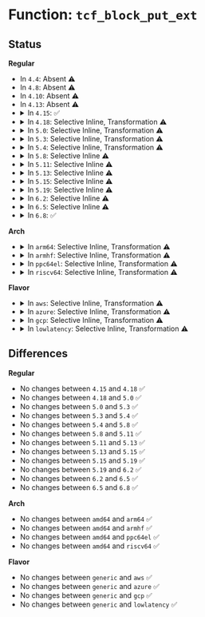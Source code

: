 # Function: <code>tcf_block_put_ext</code>

## Status
<b>Regular</b>
<ul>
<li>
In <code>4.4</code>: Absent ⚠️
</li>
<li>
In <code>4.8</code>: Absent ⚠️
</li>
<li>
In <code>4.10</code>: Absent ⚠️
</li>
<li>
In <code>4.13</code>: Absent ⚠️
</li>
<li>
<details>
<summary>In <code>4.15</code>: ✅</summary>

```c
void tcf_block_put_ext(struct tcf_block *block, struct Qdisc *q, struct tcf_block_ext_info *ei);
```

**Collision:** Unique Global

**Inline:** No

**Transformation:** False

**Instances:**

```
In net/sched/cls_api.c (ffffffff8187f780)
Location: net/sched/cls_api.c:339
Inline: False
Direct callers:
  - net/sched/cls_api.c:tcf_block_put
```
**Symbols:**

```
ffffffff8187f780-ffffffff8187f8ac: tcf_block_put_ext (STB_GLOBAL)
```
</details>
</li>
<li>
<details>
<summary>In <code>4.18</code>: Selective Inline, Transformation ⚠️</summary>

```c
void tcf_block_put_ext(struct tcf_block *block, struct Qdisc *q, struct tcf_block_ext_info *ei);
```

**Collision:** Unique Global

**Inline:** Selective

**Transformation:** True

**Instances:**

```
In net/sched/cls_api.c (ffffffff818d2ed1)
Location: net/sched/cls_api.c:664
Inline: True
Inline callers:
  - net/sched/cls_api.c:tcf_block_put
Direct callers:
  - net/sched/cls_api.c:tcf_block_put
```
**Symbols:**

```
ffffffff818d2cc0-ffffffff818d2e63: tcf_block_put_ext.part.35 (STB_LOCAL)
ffffffff818d2e70-ffffffff818d2e86: tcf_block_put_ext (STB_GLOBAL)
```
</details>
</li>
<li>
<details>
<summary>In <code>5.0</code>: Selective Inline, Transformation ⚠️</summary>

```c
void tcf_block_put_ext(struct tcf_block *block, struct Qdisc *q, struct tcf_block_ext_info *ei);
```

**Collision:** Unique Global

**Inline:** Selective

**Transformation:** True

**Instances:**

```
In net/sched/cls_api.c (ffffffff818ff8b1)
Location: net/sched/cls_api.c:1119
Inline: True
Inline callers:
  - net/sched/cls_api.c:tcf_block_put
Direct callers:
  - net/sched/cls_api.c:tcf_block_put
```
**Symbols:**

```
ffffffff818ff800-ffffffff818ff846: tcf_block_put_ext.part.52 (STB_LOCAL)
ffffffff818ff850-ffffffff818ff866: tcf_block_put_ext (STB_GLOBAL)
```
</details>
</li>
<li>
<details>
<summary>In <code>5.3</code>: Selective Inline, Transformation ⚠️</summary>

```c
void tcf_block_put_ext(struct tcf_block *block, struct Qdisc *q, struct tcf_block_ext_info *ei);
```

**Collision:** Unique Global

**Inline:** Selective

**Transformation:** True

**Instances:**

```
In net/sched/cls_api.c (ffffffff81960121)
Location: net/sched/cls_api.c:1497
Inline: True
Inline callers:
  - net/sched/cls_api.c:tcf_block_put
Direct callers:
  - net/sched/cls_api.c:tcf_block_put
```
**Symbols:**

```
ffffffff81960070-ffffffff819600c0: tcf_block_put_ext.part.0 (STB_LOCAL)
ffffffff819600c0-ffffffff819600d6: tcf_block_put_ext (STB_GLOBAL)
```
</details>
</li>
<li>
<details>
<summary>In <code>5.4</code>: Selective Inline, Transformation ⚠️</summary>

```c
void tcf_block_put_ext(struct tcf_block *block, struct Qdisc *q, struct tcf_block_ext_info *ei);
```

**Collision:** Unique Global

**Inline:** Selective

**Transformation:** True

**Instances:**

```
In net/sched/cls_api.c (ffffffff81997201)
Location: net/sched/cls_api.c:1411
Inline: True
Inline callers:
  - net/sched/cls_api.c:tcf_block_put
Direct callers:
  - net/sched/cls_api.c:tcf_block_put
```
**Symbols:**

```
ffffffff81997150-ffffffff819971a0: tcf_block_put_ext.part.0 (STB_LOCAL)
ffffffff819971a0-ffffffff819971b6: tcf_block_put_ext (STB_GLOBAL)
```
</details>
</li>
<li>
<details>
<summary>In <code>5.8</code>: Selective Inline ⚠️</summary>

```c
void tcf_block_put_ext(struct tcf_block *block, struct Qdisc *q, struct tcf_block_ext_info *ei);
```

**Collision:** Unique Global

**Inline:** Selective

**Transformation:** False

**Instances:**

```
In net/sched/cls_api.c (ffffffff81a6f520)
Location: net/sched/cls_api.c:1374
Inline: True
Inline callers:
  - net/sched/cls_api.c:tcf_block_put
  - net/sched/cls_api.c:tcf_block_put
```
**Symbols:**

```
ffffffff81a71260-ffffffff81a712b0: tcf_block_put_ext (STB_GLOBAL)
```
</details>
</li>
<li>
<details>
<summary>In <code>5.11</code>: Selective Inline ⚠️</summary>

```c
void tcf_block_put_ext(struct tcf_block *block, struct Qdisc *q, struct tcf_block_ext_info *ei);
```

**Collision:** Unique Global

**Inline:** Selective

**Transformation:** False

**Instances:**

```
In net/sched/cls_api.c (ffffffff81a79ce0)
Location: net/sched/cls_api.c:1375
Inline: True
Inline callers:
  - net/sched/cls_api.c:tcf_block_put
  - net/sched/cls_api.c:tcf_block_put
```
**Symbols:**

```
ffffffff81a79c40-ffffffff81a79c90: tcf_block_put_ext (STB_GLOBAL)
```
</details>
</li>
<li>
<details>
<summary>In <code>5.13</code>: Selective Inline ⚠️</summary>

```c
void tcf_block_put_ext(struct tcf_block *block, struct Qdisc *q, struct tcf_block_ext_info *ei);
```

**Collision:** Unique Global

**Inline:** Selective

**Transformation:** False

**Instances:**

```
In net/sched/cls_api.c (ffffffff81a62edc)
Location: net/sched/cls_api.c:1375
Inline: True
Inline callers:
  - net/sched/cls_api.c:tcf_block_put
  - net/sched/cls_api.c:tcf_block_put
```
**Symbols:**

```
ffffffff81a62e40-ffffffff81a62e90: tcf_block_put_ext (STB_GLOBAL)
```
</details>
</li>
<li>
<details>
<summary>In <code>5.15</code>: Selective Inline ⚠️</summary>

```c
void tcf_block_put_ext(struct tcf_block *block, struct Qdisc *q, struct tcf_block_ext_info *ei);
```

**Collision:** Unique Global

**Inline:** Selective

**Transformation:** False

**Instances:**

```
In net/sched/cls_api.c (ffffffff81b1c24c)
Location: net/sched/cls_api.c:1376
Inline: True
Inline callers:
  - net/sched/cls_api.c:tcf_block_put
  - net/sched/cls_api.c:tcf_block_put
```
**Symbols:**

```
ffffffff81b1c1b0-ffffffff81b1c200: tcf_block_put_ext (STB_GLOBAL)
```
</details>
</li>
<li>
<details>
<summary>In <code>5.19</code>: Selective Inline ⚠️</summary>

```c
void tcf_block_put_ext(struct tcf_block *block, struct Qdisc *q, struct tcf_block_ext_info *ei);
```

**Collision:** Unique Global

**Inline:** Selective

**Transformation:** False

**Instances:**

```
In net/sched/cls_api.c (ffffffff81ca1afb)
Location: net/sched/cls_api.c:1393
Inline: True
Inline callers:
  - net/sched/cls_api.c:tcf_block_put
  - net/sched/cls_api.c:tcf_block_put
```
**Symbols:**

```
ffffffff81ca1a40-ffffffff81ca1aa6: tcf_block_put_ext (STB_GLOBAL)
```
</details>
</li>
<li>
<details>
<summary>In <code>6.2</code>: Selective Inline ⚠️</summary>

```c
void tcf_block_put_ext(struct tcf_block *block, struct Qdisc *q, struct tcf_block_ext_info *ei);
```

**Collision:** Unique Global

**Inline:** Selective

**Transformation:** False

**Instances:**

```
In net/sched/cls_api.c (ffffffff81e5d72b)
Location: net/sched/cls_api.c:1395
Inline: True
Inline callers:
  - net/sched/cls_api.c:tcf_block_put
  - net/sched/cls_api.c:tcf_block_put
```
**Symbols:**

```
ffffffff81e5d660-ffffffff81e5d6c6: tcf_block_put_ext (STB_GLOBAL)
```
</details>
</li>
<li>
<details>
<summary>In <code>6.5</code>: Selective Inline ⚠️</summary>

```c
void tcf_block_put_ext(struct tcf_block *block, struct Qdisc *q, struct tcf_block_ext_info *ei);
```

**Collision:** Unique Global

**Inline:** Selective

**Transformation:** False

**Instances:**

```
In net/sched/cls_api.c (ffffffff81ebc06b)
Location: net/sched/cls_api.c:1500
Inline: True
Inline callers:
  - net/sched/cls_api.c:tcf_block_put
  - net/sched/cls_api.c:tcf_block_put
```
**Symbols:**

```
ffffffff81ebbfa0-ffffffff81ebc006: tcf_block_put_ext (STB_GLOBAL)
```
</details>
</li>
<li>
<details>
<summary>In <code>6.8</code>: ✅</summary>

```c
void tcf_block_put_ext(struct tcf_block *block, struct Qdisc *q, struct tcf_block_ext_info *ei);
```

**Collision:** Unique Global

**Inline:** No

**Transformation:** False

**Instances:**

```
In net/sched/cls_api.c (ffffffff81f7f130)
Location: net/sched/cls_api.c:1520
Inline: False
Direct callers:
  - net/sched/cls_api.c:tcf_block_put
```
**Symbols:**

```
ffffffff81f7f130-ffffffff81f7f1c3: tcf_block_put_ext (STB_GLOBAL)
```
</details>
</li>
</ul>
<b>Arch</b>
<ul>
<li>
<details>
<summary>In <code>arm64</code>: Selective Inline, Transformation ⚠️</summary>

```c
void tcf_block_put_ext(struct tcf_block *block, struct Qdisc *q, struct tcf_block_ext_info *ei);
```

**Collision:** Unique Global

**Inline:** Selective

**Transformation:** True

**Instances:**

```
In net/sched/cls_api.c (ffff800010c44364)
Location: net/sched/cls_api.c:1411
Inline: True
Inline callers:
  - net/sched/cls_api.c:tcf_block_put
Direct callers:
  - net/sched/cls_api.c:tcf_block_put
```
**Symbols:**

```
ffff800010c44280-ffff800010c442e8: tcf_block_put_ext.part.0 (STB_LOCAL)
ffff800010c442e8-ffff800010c44330: tcf_block_put_ext (STB_GLOBAL)
```
</details>
</li>
<li>
<details>
<summary>In <code>armhf</code>: Selective Inline, Transformation ⚠️</summary>

```c
void tcf_block_put_ext(struct tcf_block *block, struct Qdisc *q, struct tcf_block_ext_info *ei);
```

**Collision:** Unique Global

**Inline:** Selective

**Transformation:** True

**Instances:**

```
In net/sched/cls_api.c (c0d54edc)
Location: net/sched/cls_api.c:1411
Inline: True
Inline callers:
  - net/sched/cls_api.c:tcf_block_put
Direct callers:
  - net/sched/cls_api.c:tcf_block_put
```
**Symbols:**

```
c0d54e20-c0d54e70: tcf_block_put_ext.part.0 (STB_LOCAL)
c0d54e70-c0d54e94: tcf_block_put_ext (STB_GLOBAL)
```
</details>
</li>
<li>
<details>
<summary>In <code>ppc64el</code>: Selective Inline, Transformation ⚠️</summary>

```c
void tcf_block_put_ext(struct tcf_block *block, struct Qdisc *q, struct tcf_block_ext_info *ei);
```

**Collision:** Unique Global

**Inline:** Selective

**Transformation:** True

**Instances:**

```
In net/sched/cls_api.c (c000000000d3f80c)
Location: net/sched/cls_api.c:1411
Inline: True
Inline callers:
  - net/sched/cls_api.c:tcf_block_put
Direct callers:
  - net/sched/cls_api.c:tcf_block_put
```
**Symbols:**

```
c000000000d3f730-c000000000d3f7ac: tcf_block_put_ext.part.0 (STB_LOCAL)
c000000000d3f7b0-c000000000d3f7cc: tcf_block_put_ext (STB_GLOBAL)
```
</details>
</li>
<li>
<details>
<summary>In <code>riscv64</code>: Selective Inline, Transformation ⚠️</summary>

```c
void tcf_block_put_ext(struct tcf_block *block, struct Qdisc *q, struct tcf_block_ext_info *ei);
```

**Collision:** Unique Global

**Inline:** Selective

**Transformation:** True

**Instances:**

```
In net/sched/cls_api.c (ffffffe0007b274e)
Location: net/sched/cls_api.c:1411
Inline: True
Inline callers:
  - net/sched/cls_api.c:tcf_block_put
Direct callers:
  - net/sched/cls_api.c:tcf_block_put
```
**Symbols:**

```
ffffffe0007b268e-ffffffe0007b26ea: tcf_block_put_ext.part.0 (STB_LOCAL)
ffffffe0007b26ea-ffffffe0007b2726: tcf_block_put_ext (STB_GLOBAL)
```
</details>
</li>
</ul>
<b>Flavor</b>
<ul>
<li>
<details>
<summary>In <code>aws</code>: Selective Inline, Transformation ⚠️</summary>

```c
void tcf_block_put_ext(struct tcf_block *block, struct Qdisc *q, struct tcf_block_ext_info *ei);
```

**Collision:** Unique Global

**Inline:** Selective

**Transformation:** True

**Instances:**

```
In net/sched/cls_api.c (ffffffff81937071)
Location: net/sched/cls_api.c:1411
Inline: True
Inline callers:
  - net/sched/cls_api.c:tcf_block_put
Direct callers:
  - net/sched/cls_api.c:tcf_block_put
```
**Symbols:**

```
ffffffff81936fc0-ffffffff81937010: tcf_block_put_ext.part.0 (STB_LOCAL)
ffffffff81937010-ffffffff81937026: tcf_block_put_ext (STB_GLOBAL)
```
</details>
</li>
<li>
<details>
<summary>In <code>azure</code>: Selective Inline, Transformation ⚠️</summary>

```c
void tcf_block_put_ext(struct tcf_block *block, struct Qdisc *q, struct tcf_block_ext_info *ei);
```

**Collision:** Unique Global

**Inline:** Selective

**Transformation:** True

**Instances:**

```
In net/sched/cls_api.c (ffffffff818f0b71)
Location: net/sched/cls_api.c:1411
Inline: True
Inline callers:
  - net/sched/cls_api.c:tcf_block_put
Direct callers:
  - net/sched/cls_api.c:tcf_block_put
```
**Symbols:**

```
ffffffff818f0ac0-ffffffff818f0b10: tcf_block_put_ext.part.0 (STB_LOCAL)
ffffffff818f0b10-ffffffff818f0b26: tcf_block_put_ext (STB_GLOBAL)
```
</details>
</li>
<li>
<details>
<summary>In <code>gcp</code>: Selective Inline, Transformation ⚠️</summary>

```c
void tcf_block_put_ext(struct tcf_block *block, struct Qdisc *q, struct tcf_block_ext_info *ei);
```

**Collision:** Unique Global

**Inline:** Selective

**Transformation:** True

**Instances:**

```
In net/sched/cls_api.c (ffffffff81988201)
Location: net/sched/cls_api.c:1411
Inline: True
Inline callers:
  - net/sched/cls_api.c:tcf_block_put
Direct callers:
  - net/sched/cls_api.c:tcf_block_put
```
**Symbols:**

```
ffffffff81988150-ffffffff819881a0: tcf_block_put_ext.part.0 (STB_LOCAL)
ffffffff819881a0-ffffffff819881b6: tcf_block_put_ext (STB_GLOBAL)
```
</details>
</li>
<li>
<details>
<summary>In <code>lowlatency</code>: Selective Inline, Transformation ⚠️</summary>

```c
void tcf_block_put_ext(struct tcf_block *block, struct Qdisc *q, struct tcf_block_ext_info *ei);
```

**Collision:** Unique Global

**Inline:** Selective

**Transformation:** True

**Instances:**

```
In net/sched/cls_api.c (ffffffff819aa471)
Location: net/sched/cls_api.c:1411
Inline: True
Inline callers:
  - net/sched/cls_api.c:tcf_block_put
Direct callers:
  - net/sched/cls_api.c:tcf_block_put
```
**Symbols:**

```
ffffffff819aa3c0-ffffffff819aa410: tcf_block_put_ext.part.0 (STB_LOCAL)
ffffffff819aa410-ffffffff819aa426: tcf_block_put_ext (STB_GLOBAL)
```
</details>
</li>
</ul>

## Differences
<b>Regular</b>
<ul>
<li>
No changes between <code>4.15</code> and <code>4.18</code> ✅
</li>
<li>
No changes between <code>4.18</code> and <code>5.0</code> ✅
</li>
<li>
No changes between <code>5.0</code> and <code>5.3</code> ✅
</li>
<li>
No changes between <code>5.3</code> and <code>5.4</code> ✅
</li>
<li>
No changes between <code>5.4</code> and <code>5.8</code> ✅
</li>
<li>
No changes between <code>5.8</code> and <code>5.11</code> ✅
</li>
<li>
No changes between <code>5.11</code> and <code>5.13</code> ✅
</li>
<li>
No changes between <code>5.13</code> and <code>5.15</code> ✅
</li>
<li>
No changes between <code>5.15</code> and <code>5.19</code> ✅
</li>
<li>
No changes between <code>5.19</code> and <code>6.2</code> ✅
</li>
<li>
No changes between <code>6.2</code> and <code>6.5</code> ✅
</li>
<li>
No changes between <code>6.5</code> and <code>6.8</code> ✅
</li>
</ul>
<b>Arch</b>
<ul>
<li>
No changes between <code>amd64</code> and <code>arm64</code> ✅
</li>
<li>
No changes between <code>amd64</code> and <code>armhf</code> ✅
</li>
<li>
No changes between <code>amd64</code> and <code>ppc64el</code> ✅
</li>
<li>
No changes between <code>amd64</code> and <code>riscv64</code> ✅
</li>
</ul>
<b>Flavor</b>
<ul>
<li>
No changes between <code>generic</code> and <code>aws</code> ✅
</li>
<li>
No changes between <code>generic</code> and <code>azure</code> ✅
</li>
<li>
No changes between <code>generic</code> and <code>gcp</code> ✅
</li>
<li>
No changes between <code>generic</code> and <code>lowlatency</code> ✅
</li>
</ul>
